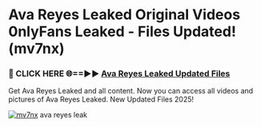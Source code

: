 # Ava Reyes Leaked Original Videos 0nlyFans Leaked - Files Updated! (mv7nx)

<h3>🔴 CLICK HERE 🌐==►► <a href="https://tinyurl.com/4seja8ks" rel="nofollow">Ava Reyes Leaked Updated Files</a></h3>

Get Ava Reyes Leaked and all content. Now you can access all videos and pictures of Ava Reyes Leaked. New Updated Files 2025!

[![mv7nx](https://i.imgur.com/EWjZXRe.gif)](https://tinyurl.com/4seja8ks)
ava reyes leak